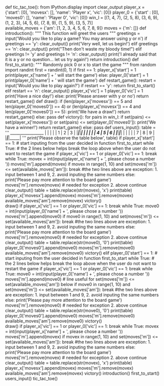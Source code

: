 def tic_tac_toe():
    from IPython.display import clear_output
    player_x = {'start': [0], 'movesx': [], 'name': 'Player x', 'vic': [0]}
    player_0 = {'start' : [0], 'moves0': [], 'name': 'Player 0', 'vic': [0]}
    win_l = [(1, 4, 7), (2, 5, 8), (3, 6, 9), (1, 2, 3), (4, 5, 6), (7, 8, 9), (1, 5, 9), (3, 5, 7)]  
    available_moves = {'am': [1, 2, 3, 4, 5, 6, 7, 8, 9]}
    moves = {'m': []}
    def introduction():
        """
        This function will greet the users
        """
        greetings = input('Would you like to play a game? You may answer using y or n')
        if greetings == 'y':
            clear_output()
            print('Very well, let us begin!')
        elif greetings == 'n':
            clear_output()
            print("Then don't waste my bloody time!")
        elif greetings != 'y' and greetings != 'n':
            clear_output()
            print('I already said that it is a y or no question... let us try again!')
            return introduction()
    def first_to_start():
        """
        Randomly pick 0 or x to start the game
        """
        from random import randint
        first = randint(0, 1)
        if first == 1:
            player_x['start'] = 1
            print(player_x['name'] + ' will start the game')
        else:
            player_0['start'] = 1
            print(player_0['name'] + ' will start the game')
    def restart_game():
        restart = input('Would you like to play again?')
        if restart == 'y':
            return first_to_start()
        elif restart == 'n':
            clear_output()
            player_x['vic'] = 1
            player_0['vic'] = 1
            print('Have a nice day!')
        else:
            print('Please answer with y or no')
            return restart_game()
    def draw():
        if (len(player_x['movesx']) == 5 and len(player_0['moves0']) == 4) or (len(player_x['movesx']) == 4 and len(player_0['moves0']) == 5):
            print('We have a draw!')
            return restart_game()
        else:
            pass
    def victory():
        for pairs in win_l:
            if set(pairs) <= set(player_x['movesx']) or set(pairs) <= set(player_0['moves0']):
                print('We have a winner!')
                return restart_game()
            else:
                pass
    def users_input():
        table = '''
         _________________
        |     |     |     |
        |  1  |  2  |  3  |
        |_____|_____|_____|
        |     |     |     |
        |  4  |  5  |  6  |
        |_____|_____|_____|
        |     |     |     |
        |  7  |  8  |  9  |
        |_____|_____|_____|
        '''
        print('Please observe the table below', table)
        if player_x['start'] == 1: # start inputing from the user decided in function first_to_start 
            while True:
                # the 2 lines below helps break the loop above when the user do not want to restart the game
                if player_x['vic'] == 1 or player_0['vic'] == 1:
                    break
                while True:
                    movex = int(input(player_x['name'] + ', please chose a number '))
                    moves['m'].append(movex) 
                    if movex in range(1, 10) and set(moves['m']) <= set(available_moves['am']):
                        break
                        #the two lines above are exception: 1. input between 1 and 9, 2. avoid inputing the same numbers
                    else:
                        print('Please pay more attention to the board game')
                        moves['m'].remove(movex) # needed for exception 2. above
                        continue
                clear_output()
                table = table.replace(str(movex), 'x')
                print(table)
                player_x['movesx'].append(movex)
                moves['m'].remove(movex)
                available_moves['am'].remove(movex)
                victory()               
                draw()
                if player_x['vic'] == 1 or player_0['vic'] == 1:
                    break
                while True:
                    move0 = int(input(player_0['name'] + ', please chose a number '))
                    moves['m'].append(move0)
                    if move0 in range(1, 10) and set(moves['m']) <= set(available_moves['am']):
                        break
                        #the two lines above are exception: 1. input between 1 and 9, 2. avoid inputing the same numbers
                    else:
                        print('Please pay more attention to the board game')
                        moves['m'].remove(move0) # needed for exception 2. above
                        continue
                clear_output()
                table = table.replace(str(move0), '0')
                print(table)
                player_0['moves0'].append(move0)
                moves['m'].remove(move0)
                available_moves['am'].remove(move0)
                victory()
        elif player_0['start'] == 1: # start inputing from the user decided in function first_to_start
            while True:
                # the 2 lines below helps break the loop above when the user do not want to restart the game
                if player_x['vic'] == 1 or player_0['vic'] == 1:
                    break
                while True:
                    move0 = int(input(player_0['name'] + ', please chose a number '))
                    moves['m'].append(move0) # line useful for set(moves['m']) <= set(available_moves['am']) below 
                    if move0 in range(1, 10) and set(moves['m']) <= set(available_moves['am']):
                        break
                        #the two lines above are exception: 1. input between 1 and 9, 2. avoid inputing the same numbers
                    else:
                        print('Please pay more attention to the board game')
                        moves['m'].remove(move0) # needed for exception 2. above
                        continue
                clear_output()
                table = table.replace(str(move0), '0')
                print(table)
                player_0['moves0'].append(move0)
                moves['m'].remove(move0)
                available_moves['am'].remove(move0)
                victory()               
                draw()
                if player_x['vic'] == 1 or player_0['vic'] == 1:
                    break
                while True:
                    movex = int(input(player_x['name'] + ', please chose a number '))
                    moves['m'].append(movex)
                    if movex in range(1, 10) and set(moves['m']) <= set(available_moves['am']):
                        break
                        #the two lines above are exception: 1. input between 1 and 9, 2. avoid inputing the same numbers
                    else:
                        print('Please pay more attention to the board game')
                        moves['m'].remove(movex) # needed for exception 2. above
                        continue
                clear_output()
                table = table.replace(str(movex), 'x')
                print(table)
                player_x['movesx'].append(movex)
                moves['m'].remove(movex)
                available_moves['am'].remove(movex)
                victory()
    introduction()
    first_to_start()
    users_input()
tic_tac_toe()    
